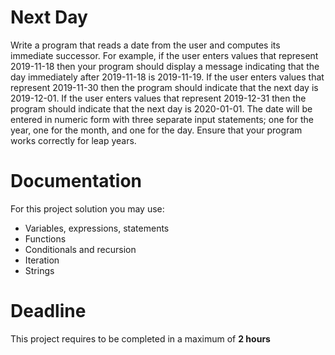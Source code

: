 # Next Day

Write a program that reads a date from the user and computes its immediate successor. 
For example, if the user enters values that represent 2019-11-18 then your program should display a message indicating that the day immediately after 2019-11-18 is 2019-11-19. 
If the user enters values that represent 2019-11-30 then the program should indicate that the next day is 2019-12-01. 
If the user enters values that represent 2019-12-31 then the program should indicate that the next day is 2020-01-01. 
The date will be entered in numeric form with three separate input statements; one for the year, one for the month, and one for the day. 
Ensure that your program works correctly for leap years.


# Documentation

For this project solution you may use:

- Variables, expressions, statements
- Functions
- Conditionals and recursion
- Iteration
- Strings

# Deadline

This project requires to be completed in a maximum of **2 hours**
